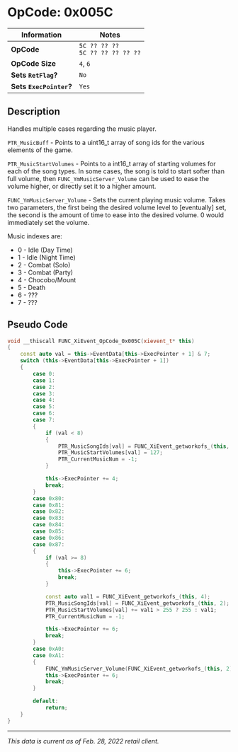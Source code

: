 # OpCode: 0x005C

| Information               | Notes |
|---                        |---    |
| **OpCode**                | `5C ?? ?? ??` <br> `5C ?? ?? ?? ?? ??` |
| **OpCode Size**           | `4`, `6` |
| **Sets `RetFlag`?**       | `No`  |
| **Sets `ExecPointer`?**   | `Yes` |

## Description

Handles multiple cases regarding the music player.

`PTR_MusicBuff` - Points to a uint16_t array of song ids for the various elements of the game.

`PTR_MusicStartVolumes` - Points to a int16_t array of starting volumes for each of the song types. In some cases, the song is told to start softer than full volume, then `FUNC_YmMusicServer_Volume` can be used to ease the volume higher, or directly set it to a higher amount.

`FUNC_YmMusicServer_Volume` - Sets the current playing music volume. Takes two parameters, the first being the desired volume level to [eventually] set, the second is the amount of time to ease into the desired volume. 0 would immediately set the volume.

Music indexes are:

  * 0 - Idle (Day Time)
  * 1 - Idle (Night Time)
  * 2 - Combat (Solo)
  * 3 - Combat (Party)
  * 4 - Chocobo/Mount
  * 5 - Death
  * 6 - ???
  * 7 - ???

## Pseudo Code

```cpp
void __thiscall FUNC_XiEvent_OpCode_0x005C(xievent_t* this)
{
    const auto val = this->EventData[this->ExecPointer + 1] & 7;
    switch (this->EventData[this->ExecPointer + 1])
    {
        case 0:
        case 1:
        case 2:
        case 3:
        case 4:
        case 5:
        case 6:
        case 7:
        {
            if (val < 8)
            {
                PTR_MusicSongIds[val] = FUNC_XiEvent_getworkofs_(this, 2);
                PTR_MusicStartVolumes[val] = 127;
                PTR_CurrentMusicNum = -1;
            }

            this->ExecPointer += 4;
            break;
        }
        case 0x80:
        case 0x81:
        case 0x82:
        case 0x83:
        case 0x84:
        case 0x85:
        case 0x86:
        case 0x87:
        {
            if (val >= 8)
            {
                this->ExecPointer += 6;
                break;
            }

            const auto val1 = FUNC_XiEvent_getworkofs_(this, 4);
            PTR_MusicSongIds[val] = FUNC_XiEvent_getworkofs_(this, 2);
            PTR_MusicStartVolumes[val] += val1 > 255 ? 255 : val1;
            PTR_CurrentMusicNum = -1;

            this->ExecPointer += 6;
            break;
        }
        case 0xA0:
        case 0xA1:
        {
            FUNC_YmMusicServer_Volume(FUNC_XiEvent_getworkofs_(this, 2), FUNC_XiEvent_getworkofs_(this, 4));
            this->ExecPointer += 6;
            break;
        }

        default:
            return;
    }
}
```

---

_This data is current as of Feb. 28, 2022 retail client._